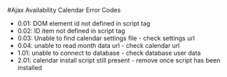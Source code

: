 #Ajax Availability Calendar Error Codes

<ul>
<li>0.01: DOM element id not defined in script tag</li>
<li>0.02: ID item not defined in script tag</li>
<li>0.03: Unable to find calendar settings file - check settings url</li>
<li>0.04: unable to read month data url - check calendar url</li>

<li>1.01: unable to connect to database - check database user data

<li>2.01: calendar install script still present - remove once script has been installed
